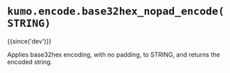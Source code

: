 # `kumo.encode.base32hex_nopad_encode(STRING)`

{{since('dev')}}

Applies base32hex encoding, with no padding, to STRING, and returns the encoded string.
